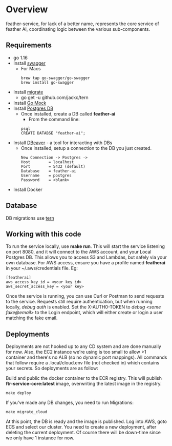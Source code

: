 # Overview

feather-service, for lack of a better name, represents the core service of feather AI, coordinating logic between the various sub-components.

## Requirements

- go 1.16
- Install [swagger](https://goswagger.io/install.html)
    - For Macs
        ```
        brew tap go-swagger/go-swagger
        brew install go-swagger
        ```
- Install [migrate](https://github.com/jackc/tern)
    - go get -u github.com/jackc/tern
- Install [Go Mock](https://github.com/golang/mock)
- Install [Postgres DB](https://www.postgresql.org/download/)
    - Once installed, create a DB called **feather-ai**
        - From the command line:
        ```
        psql
        CREATE DATABSE "feather-ai";
        ```
- Install [DBeaver](https://dbeaver.io/) - a tool for interacting with DBs
    - Once installed, setup a connection to the DB you just created.
        ```
        New Connection -> Postgres ->
        Host        = localhost
        Port        = 5432 (default)
        Database    = feather-ai
        Username    = postgres
        Password    = <blank>
        ```
- Install Docker

## Database

DB migrations use [tern](https://github.com/jackc/tern)

## Working with this code

To run the service locally, use **make run**. This will start the service listening on port 8080, and it will connect to the AWS account, and your Local Postgres DB. This allows you to access S3 and Lambdas, but safely via your own database.
For AWS access, ensure you have a profile named **featherai** in your ~/.aws/credentials file. Eg:

    [featherai]
    aws_access_key_id = <your key id>
    aws_secret_access_key = <your key>

Once the service is running, you can use Curl or Postman to send requests to the service. Requests still require authentication, but when running locally, *debug auth* is enabled. Set the X-AUTH0-TOKEN to *debug <some fake@email>* to the Login endpoint, which will either create or login a user matching the fake email.

## Deployments

Deployments are not hooked up to any CD system and are done manually for now. Also, the EC2 instance we're using is too small to allow >1 container and there's no ALB (so no dynamic port mappings). 
All commands that follow require a .local/cloud.env file (not checked in) which contains your secrets. So deployments are as follow:

Build and public the docker container to the ECR registry. This will publish **ftr-service-core:latest** image, overwriting the latest image in the registry.
    
    make deploy

If you've made any DB changes, you need to run Migrations:

    make migrate_cloud

At this point, the DB is ready and the image is published. Log into AWS, goto ECS and select our cluster. You need to create a new deployment, after deleting the current deployment.
Of course there will be down-time since we only have 1 instance for now.
